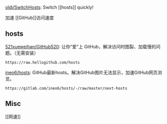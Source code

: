 

[oldj/SwitchHosts](https://github.com/oldj/SwitchHosts): Switch [[hosts]] quickly!




加速 [[GitHub]]访问速度


## hosts

[521xueweihan/GitHub520](https://github.com/521xueweihan/GitHub520): 让你“爱”上 GitHub，解决访问时图裂、加载慢的问题。（无需安装）

```text
https://raw.hellogithub.com/hosts
```

[ineo6/hosts](https://github.com/ineo6/hosts): GitHub最新hosts。解决GitHub图片无法显示，加速GitHub网页浏览。
```text
https://gitlab.com/ineo6/hosts/-/raw/master/next-hosts
```



## Misc


[[网速]]



